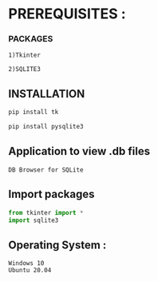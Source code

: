 # PREREQUISITES :
  ### PACKAGES
  
    1)Tkinter

    2)SQLITE3
 
  ## INSTALLATION 
   ```python
   pip install tk
   
   pip install pysqlite3
   ```
   ## Application to view .db files
    DB Browser for SQLite
    
   ## Import packages
   
   ```python
   from tkinter import *
   import sqlite3
   ```
   
   ## Operating System :
    Windows 10
    Ubuntu 20.04
   
   ## 
      
